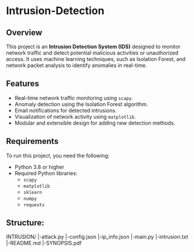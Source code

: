 # Intrusion-Detection

## Overview
This project is an **Intrusion Detection System (IDS)** designed to monitor network traffic and detect potential malicious activities or unauthorized access. It uses machine learning techniques, such as Isolation Forest, and network packet analysis to identify anomalies in real-time.

## Features
- Real-time network traffic monitoring using `scapy`.
- Anomaly detection using the Isolation Forest algorithm.
- Email notifications for detected intrusions.
- Visualization of network activity using `matplotlib`.
- Modular and extensible design for adding new detection methods.

## Requirements
To run this project, you need the following:
- Python 3.8 or higher
- Required Python libraries:
  - `scapy`
  - `matplotlib`
  - `sklearn`
  - `numpy`
  - `requests`

 ## Structure:

 INTRUSION/
 |-attack.py
 |-config.json
 |-ip_info.json
 |-main.py
 |-intrusion.txt
 |-README.md
 |-SYNOPSIS.pdf

